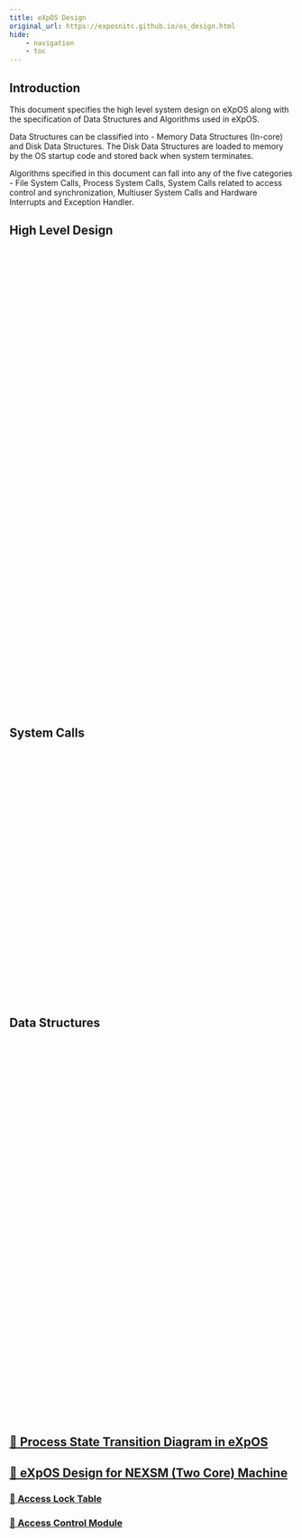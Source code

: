 ```yaml
---
title: eXpOS Design
original_url: https://exposnitc.github.io/os_design.html
hide: 
    - navigation
    - toc
---
```


## Introduction
This document specifies the high level system design on eXpOS along with the specification of Data Structures and Algorithms used in eXpOS.

Data Structures can be classified into - Memory Data Structures (In-core) and Disk Data Structures. The Disk Data Structures are loaded to memory by the OS startup code and stored back when system terminates.

Algorithms specified in this document can fall into any of the five categories - File System Calls, Process System Calls, System Calls related to access control and synchronization, Multiuser System Calls and Hardware Interrupts and Exception Handler.

## High Level Design

<div style="background: url(http://exposnitc.github.io/img/os-design/os_design_detailed.png); height: 819px; width: 1206px" ;="">
<a target="_blank" href="os_design-files/misc.html#swapper" style="position: absolute; height: 62px; width: 120px; margin-top: 10px; margin-left: 260px"></a>
<a target="_blank" href="os_spec-files/shell_spec.html" style="position: absolute; height: 62px; width: 100px; margin-top: 10px; margin-left: 410px"></a>
<a target="_blank" href="os_spec-files/shell_spec.html" style="position: absolute; height: 62px; width: 100px; margin-top: 10px; margin-left: 540px"></a>
<a target="_blank" href="os_design-files/misc.html#idle" style="position: absolute; height: 62px; width: 120px; margin-top: 90px; margin-left: 20px"></a>
<a target="_blank" href="os_design-files/misc.html#login" style="position: absolute; height: 62px; width: 200px; margin-top: 90px; margin-left: 180px"></a>
<a target="_blank" href="os_design-files/misc.html#shell" style="position: absolute; height: 62px; width: 220px; margin-top: 90px; margin-left: 420px"></a>
<a href="#syscallsdiag" style="position: absolute; height: 60px; width: 130px; margin-top: 230px; margin-left: 35px"></a>
<a href="#syscallsdiag" style="position: absolute; height: 60px; width: 120px; margin-top: 230px; margin-left: 165px"></a>
<a href="#syscallsdiag" style="position: absolute; height: 60px; width: 120px; margin-top: 230px; margin-left: 285px"></a>
<a href="#syscallsdiag" style="position: absolute; height: 60px; width: 120px; margin-top: 230px; margin-left: 405px"></a>
<a href="#syscallsdiag" style="position: absolute; height: 60px; width: 120px; margin-top: 230px; margin-left: 525px"></a>
<a target="_blank" href="os_design-files/exe_handler.html" style="position: absolute; height: 60px; width: 80px; margin-top: 230px; margin-left: 750px"></a>
<a target="_blank" href="os_design-files/timer.html" style="position: absolute; height: 60px; width: 80px; margin-top: 230px; margin-left: 830px"></a>
<a target="_blank" href="os_design-files/disk_interrupt.html" style="position: absolute; height: 60px; width: 80px; margin-top: 230px; margin-left: 910px"></a>
<a target="_blank" href="os_design-files/term_handler.html" style="position: absolute; height: 60px; width: 80px; margin-top: 230px; margin-left: 990px"></a>
<a target="_blank" href="os_modules/Module_3.html" style="position: absolute; height: 60px; width: 200px; margin-top: 378px; margin-left: 140px"></a>
<a target="_blank" href="os_modules/Module_1.html" style="position: absolute; height: 60px; width: 200px; margin-top: 378px; margin-left: 380px"></a>
<a target="_blank" href="os_modules/Module_2.html" style="position: absolute; height: 60px; width: 200px; margin-top: 378px; margin-left: 620px"></a>
<a target="_blank" href="os_modules/Module_6.html" style="position: absolute; height: 60px; width: 200px; margin-top: 378px; margin-left: 860px"></a>
<a target="_blank" href="os_modules/Module_4.html" style="position: absolute; height: 60px; width: 440px; margin-top: 470px; margin-left: 140px"></a>
<a target="_blank" href="os_modules/Module_5.html" style="position: absolute; height: 60px; width: 440px; margin-top: 470px; margin-left: 620px"></a>
<a target="_blank" href="os_modules/Module_0.html" style="position: absolute; height: 68px; width: 760px; margin-top: 580px; margin-left: 100px"></a>
<a target="_blank" href="os_modules/Module_0.html" style="position: absolute; height: 260px; width: 60px; margin-top: 380px; margin-left: 40px"></a>
<a target="_blank" href="os_modules/Module_7.html" style="position: absolute; height: 68px; width: 170px; margin-top: 580px; margin-left: 890px"></a>
<a target="_blank" href="arch_spec-files/machine_organisation.html#Boot ROM" style="position: absolute; height: 68px; width: 120px; margin-top: 730px; margin-left: 790px"></a>
<a target="_blank" href="os_design-files/misc.html#os_startup" style="position: absolute; height: 68px; width: 120px; margin-top: 730px; margin-left: 950px"></a>
</div>

## System Calls

<div style="background: url(https://exposnitc.github.io/img/os-design/SystemCalls.png); height: 442px; width: 1032px" ;="">
<a target="_blank" href="os_design-files/shutdown.html" style="position: absolute; height: 60px; width: 190px; margin-top: 52px; margin-left: 20px"></a>
<a target="_blank" href="os_design-files/create.html" style="position: absolute; height: 30px; width: 150px; margin-top: 110px; margin-left: 240px"></a>
<a target="_blank" href="os_design-files/delete.html" style="position: absolute; height: 33px; width: 150px; margin-top: 150px; margin-left: 240px"></a>
<a target="_blank" href="os_design-files/open.html" style="position: absolute; height: 30px; width: 150px; margin-top: 190px; margin-left: 240px"></a>
<a target="_blank" href="os_design-files/close.html" style="position: absolute; height: 30px; width: 150px; margin-top: 230px; margin-left: 240px"></a>
<a target="_blank" href="os_design-files/read.html" style="position: absolute; height: 30px; width: 150px; margin-top: 270px; margin-left: 240px"></a>
<a target="_blank" href="os_design-files/write.html" style="position: absolute; height: 30px; width: 150px; margin-top: 312px; margin-left: 240px"></a>
<a target="_blank" href="os_design-files/seek.html" style="position: absolute; height: 30px; width: 150px; margin-top: 350px; margin-left: 240px"></a>
<a target="_blank" href="os_design-files/fork.html" style="position: absolute; height: 30px; width: 150px; margin-top: 113px; margin-left: 440px"></a>
<a target="_blank" href="os_design-files/exec.html" style="position: absolute; height: 33px; width: 150px; margin-top: 150px; margin-left: 440px"></a>
<a target="_blank" href="os_design-files/exit.html" style="position: absolute; height: 30px; width: 150px; margin-top: 190px; margin-left: 440px"></a>
<a target="_blank" href="os_design-files/proc_misc.html#getpid" style="position: absolute; height: 30px; width: 150px; margin-top: 230px; margin-left: 440px"></a>
<a target="_blank" href="os_design-files/proc_misc.html#getppid" style="position: absolute; height: 30px; width: 150px; margin-top: 270px; margin-left: 440px"></a>
<a target="_blank" href="os_design-files/synchronization_algos.html#wait" style="position: absolute; height: 30px; width: 150px; margin-top: 113px; margin-left: 640px"></a>
<a target="_blank" href="os_design-files/synchronization_algos.html#signal" style="position: absolute; height: 33px; width: 150px; margin-top: 150px; margin-left: 640px"></a>
<a target="_blank" href="os_design-files/semaphore_algos.html#semget" style="position: absolute; height: 30px; width: 150px; margin-top: 190px; margin-left: 640px"></a>
<a target="_blank" href="os_design-files/semaphore_algos.html#semrelease" style="position: absolute; height: 30px; width: 150px; margin-top: 230px; margin-left: 640px"></a>
<a target="_blank" href="os_design-files/semaphore_algos.html#semlock" style="position: absolute; height: 30px; width: 150px; margin-top: 270px; margin-left: 640px"></a>
<a target="_blank" href="os_design-files/semaphore_algos.html#semunlock" style="position: absolute; height: 30px; width: 150px; margin-top: 315px; margin-left: 640px"></a>
<a target="_blank" href="os_design-files/multiusersyscalls.html#newusr" style="position: absolute; height: 30px; width: 150px; margin-top: 113px; margin-left: 840px"></a>
<a target="_blank" href="os_design-files/multiusersyscalls.html#remusr" style="position: absolute; height: 33px; width: 150px; margin-top: 150px; margin-left: 840px"></a>
<a target="_blank" href="os_design-files/multiusersyscalls.html#setpwd" style="position: absolute; height: 30px; width: 150px; margin-top: 190px; margin-left: 840px"></a>
<a target="_blank" href="os_design-files/multiusersyscalls.html#getuid" style="position: absolute; height: 30px; width: 150px; margin-top: 230px; margin-left: 840px"></a>
<a target="_blank" href="os_design-files/multiusersyscalls.html#getuname" style="position: absolute; height: 30px; width: 150px; margin-top: 270px; margin-left: 840px"></a>
<a target="_blank" href="os_design-files/multiusersyscalls.html#login" style="position: absolute; height: 30px; width: 150px; margin-top: 312px; margin-left: 840px"></a>
<a target="_blank" href="os_design-files/multiusersyscalls.html#logout" style="position: absolute; height: 30px; width: 150px; margin-top: 350px; margin-left: 840px"></a>
</div>

## Data Structures

<div style="background: url(http://exposnitc.github.io/img/os-design/DataStructures_new.png); height: 671px; width: 671px; margin-bottom:30px" ;="">
<a target="_blank" href="os_design-files/disk_ds.html#inode_table" style="position: absolute; height: 30px; width: 150px; margin-top: 83px; margin-left: 50px"></a>
<a target="_blank" href="os_design-files/disk_ds.html#disk_free_list" style="position: absolute; height: 30px; width: 150px; margin-top: 123px; margin-left: 50px"></a>
<a target="_blank" href="os_design-files/disk_ds.html#root_file" style="position: absolute; height: 32px; width: 150px; margin-top: 168px; margin-left: 50px"></a>
<a target="_blank" href="os_design-files/disk_ds.html#user_table" style="position: absolute; height: 32px; width: 150px; margin-top: 208px; margin-left: 50px"></a>
<a target="_blank" href="os_design-files/process_table.html" style="position: absolute; height: 32px; width: 290px; margin-top: 113px; margin-left: 310px"></a>
<a target="_blank" href="os_design-files/process_table.html#user_area" style="position: absolute; height: 32px; width: 290px; margin-top: 233px; margin-left: 310px"></a>
<a target="_blank" href="os_design-files/mem_ds.html#file_table" style="position: absolute; height: 32px; width: 290px; margin-top: 325px; margin-left: 310px"></a>
<a target="_blank" href="os_design-files/mem_ds.html#file_lock_status_table" style="position: absolute; height: 32px; width: 290px; margin-top: 365px; margin-left: 310px"></a>
<a target="_blank" href="os_design-files/mem_ds.html#sem_table" style="position: absolute; height: 32px; width: 290px; margin-top: 405px; margin-left: 310px"></a>
<a target="_blank" href="os_design-files/mem_ds.html#ds_table" style="position: absolute; height: 32px; width: 290px; margin-top: 445px; margin-left: 310px"></a>
<a target="_blank" href="os_design-files/mem_ds.html#ss_table" style="position: absolute; height: 30px; width: 290px; margin-top: 485px; margin-left: 310px"></a>
<a target="_blank" href="os_design-files/mem_ds.html#ts_table" style="position: absolute; height: 30px; width: 290px; margin-top: 525px; margin-left: 310px"></a>
<a target="_blank" href="os_design-files/mem_ds.html#mem_free_list" style="position: absolute; height: 30px; width: 290px; margin-top: 562px; margin-left: 310px"></a>
<a target="_blank" href="os_design-files/mem_ds.html#buffer_table" style="position: absolute; height: 30px; width: 290px; margin-top: 602px; margin-left: 310px"></a>
<a target="_blank" href="os_design-files/process_table.html#per_page_table" style="position: absolute; height: 32px; width: 135px; margin-top: 155px; margin-left: 310px"></a>
<a target="_blank" href="os_design-files/process_table.html#disk_map_table" style="position: absolute; height: 32px; width: 137px; margin-top: 155px; margin-left: 460px"></a>
<a target="_blank" href="os_design-files/process_table.html#per_process_table" style="position: absolute; height: 32px; width: 135px; margin-top: 195px; margin-left: 310px"></a>
<a target="_blank" href="os_design-files/process_table.html#kernel_stack" style="position: absolute; height: 32px; width: 137px; margin-top: 195px; margin-left: 460px"></a>
</div>


## [:link: Process State Transition Diagram in eXpOS](./state_diag.md)
## [:link: eXpOS Design for NEXSM (Two Core) Machine](./nexpos.md)
### [:link: Access Lock Table](./mem_ds.md)
### [:link: Access Control Module](../modules/module_08.md)